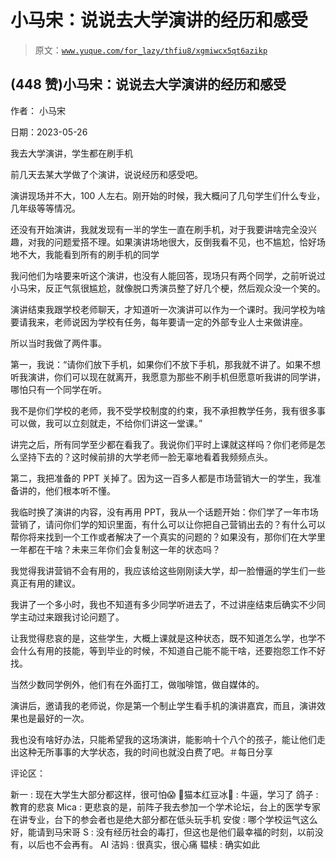 # 小马宋：说说去大学演讲的经历和感受

> 原文：[`www.yuque.com/for_lazy/thfiu8/xgmiwcx5qt6azikp`](https://www.yuque.com/for_lazy/thfiu8/xgmiwcx5qt6azikp)



## (448 赞)小马宋：说说去大学演讲的经历和感受 

作者： 小马宋 

日期：2023-05-26 

我去大学演讲，学生都在刷手机 

前几天去某大学做了个演讲，说说经历和感受吧。 

演讲现场并不大，100 人左右。刚开始的时候，我大概问了几句学生们什么专业，几年级等等情况。 

还没有开始演讲，我就发现有一半的学生一直在刷手机，对于我要讲啥完全没兴趣，对我的问题爱搭不理。如果演讲场地很大，反倒我看不见，也不尴尬，恰好场地不大，我能看到所有的刷手机的同学 

我问他们为啥要来听这个演讲，也没有人能回答，现场只有两个同学，之前听说过小马宋，反正气氛很尴尬，就像脱口秀演员整了好几个梗，然后观众没一个笑的。 

演讲结束我跟学校老师聊天，才知道听一次演讲可以作为一个课时。我问学校为啥要请我来，老师说因为学校有任务，每年要请一定的外部专业人士来做讲座。 

所以当时我做了两件事。 

第一，我说：“请你们放下手机，如果你们不放下手机，那我就不讲了。如果不想听我演讲，你们可以现在就离开，我愿意为那些不刷手机但愿意听我讲的同学讲，哪怕只有一个同学在听。 

我不是你们学校的老师，我不受学校制度的约束，我不承担教学任务，我有很多事可以做，我可以立刻就走，不给你们讲这一堂课。” 

讲完之后，所有同学至少都在看我了。我说你们平时上课就这样吗？你们老师是怎么坚持下去的？这时候前排的大学老师一脸无辜地看着我频频点头。 

第二，我把准备的 PPT 关掉了。因为这一百多人都是市场营销大一的学生，我准备讲的，他们根本听不懂。 

我临时换了演讲的内容，没有再用 PPT，我从一个话题开始：你们学了一年市场营销了，请问你们学的知识里面，有什么可以让你把自己营销出去的？有什么可以帮你将来找到一个工作或者解决了一个真实的问题的？如果没有，那你们在大学里一年都在干啥？未来三年你们会复制这一年的状态吗？ 

我觉得我讲营销不会有用的，我应该给这些刚刚读大学，却一脸懵逼的学生们一些真正有用的建议。 

我讲了一个多小时，我也不知道有多少同学听进去了，不过讲座结束后确实不少同学主动过来跟我讨论问题了。 

让我觉得悲哀的是，这些学生，大概上课就是这种状态，既不知道怎么学，也学不会什么有用的技能，等到毕业的时候，不知道自己能不能干啥，还要抱怨工作不好找。 

当然少数同学例外，他们有在外面打工，做咖啡馆，做自媒体的。 

演讲后，邀请我的老师说，你是第一个制止学生看手机的演讲嘉宾，而且，演讲效果也是最好的一次。 

我也没有啥好办法，只能希望我的这场演讲，能影响十个八个的孩子，能让他们走出这种无所事事的大学状态，我的时间也就没白费了吧。＃每日分享 

评论区： 

新一 : 现在大学生大部分都这样，很可怕😱 🌸猫本红豆冰🌟 : 牛逼，学习了 鸽子 : 教育的悲哀 Mica : 更悲哀的是，前阵子我去参加一个学术论坛，台上的医学专家在讲专业，台下的参会者也是绝大部分都在低头玩手机 安俊 : 哪个学校运气这么好，能请到马宋哥 S : 没有经历社会的毒打，但这也是他们最幸福的时刻，以前没有，以后也不会再有。 AI 洁妈 : 很真实，很心痛 韫椟 : 确实如此